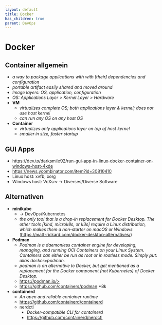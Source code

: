 ```yaml
---
layout: default
title: Docker
has_children: true
parent: DevOps
---
```


# Docker

## Container allgemein
- *a way to package applications with with [their] dependencies and configuration*
- *portable artifact easily shared and moved around*
- *Image layers: OS, application, configuration*
- *OS: Applications Layer > Kernel Layer > Hardware*
- **VM**
    - *virtualizes complete OS; both applications layer & kernel; does not use host kernel*
    - *can run any OS on any host OS*
- **Container**
    - *virtualizes only applications layer on top of host kernel*
    - *smaller in size, faster startup*


## GUI Apps
- <https://dev.to/darksmile92/run-gui-app-in-linux-docker-container-on-windows-host-4kde>
- <https://news.ycombinator.com/item?id=30810410>
- Linux host: xvfb, xorg
- Windows host: VcXsrv → Diverses/Diverse Software


## Alternativen
- **minikube**
    - → DevOps/Kubernetes
    - *the only tool that is a drop-in replacement for Docker Desktop. The other tools [kind, microk8s, or k3s] require a Linux distribution, which makes them a non-starter on macOS or Windows* (<https://matt-rickard.com/docker-desktop-alternatives/>)
- **Podman**
    - *Podman is a daemonless container engine for developing, managing, and running OCI Containers on your Linux System. Containers can either be run as root or in rootless mode. Simply put: alias docker=podman.*
    - *podman is an alternative to Docker, but get mentioned as a replacement for the Docker component (not Kubernetes) of Docker Desktop.*
    - https://podman.io/>
    - <https://github.com/containers/podman> *8k
- **containerd**
    - *An open and reliable container runtime*
    - <https://github.com/containerd/containerd>
    - nerdctl
        - *Docker-compatible CLI for containerd*
        - <https://github.com/containerd/nerdctl>